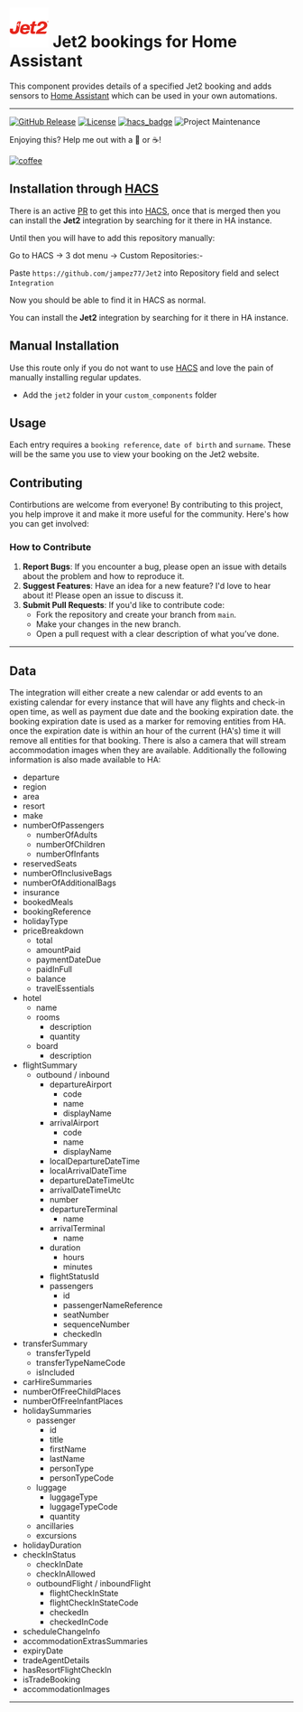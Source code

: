 # ![Logo](https://github.com/jampez77/Jet2/blob/main/logo.png "Jet2 Logo") Jet2 bookings for Home Assistant

This component provides details of a specified Jet2 booking and adds sensors to [Home Assistant](https://www.home-assistant.io/) which can be used in your own automations.

---

[![GitHub Release][releases-shield]][releases]
[![License][license-shield]](LICENSE.md)
[![hacs_badge](https://img.shields.io/badge/HACS-Default-orange.svg?style=for-the-badge)](https://github.com/custom-components/hacs)
![Project Maintenance][maintenance-shield]


Enjoying this? Help me out with a :beers: or :coffee:!

[![coffee](https://www.buymeacoffee.com/assets/img/custom_images/black_img.png)](https://www.buymeacoffee.com/whenitworks)


## Installation through [HACS](https://hacs.xyz/)

There is an active [PR](https://github.com/hacs/default/pull/2695) to get this into [HACS](https://hacs.xyz/), once that is merged then you can install the **Jet2** integration by searching for it there in HA instance.

Until then you will have to add this repository manually:

Go to HACS -> 3 dot menu -> Custom Repositories:- 

Paste `https://github.com/jampez77/Jet2` into Repository field and select `Integration`

Now you should be able to find it in HACS as normal.

You can install the **Jet2** integration by searching for it there in HA instance.

## Manual Installation
Use this route only if you do not want to use [HACS](https://hacs.xyz/) and love the pain of manually installing regular updates.
* Add the `jet2` folder in your `custom_components` folder

## Usage

Each entry requires a `booking reference`, `date of birth` and `surname`. These will be the same you use to view your booking on the Jet2 website.

## Contributing

Contirbutions are welcome from everyone! By contributing to this project, you help improve it and make it more useful for the community. Here's how you can get involved:

### How to Contribute

1. **Report Bugs**: If you encounter a bug, please open an issue with details about the problem and how to reproduce it.
2. **Suggest Features**: Have an idea for a new feature? I'd love to hear about it! Please open an issue to discuss it.
3. **Submit Pull Requests**: If you'd like to contribute code:
   - Fork the repository and create your branch from `main`.
   - Make your changes in the new branch.
   - Open a pull request with a clear description of what you’ve done.

---
## Data 
The integration will either create a new calendar or add events to an existing calendar for every instance that will have any flights and check-in open time, as well as payment due date and the booking expiration date. the booking expiration date is used as a marker for removing entities from HA. once the expiration date is within an hour of the current (HA's) time it will remove all entities for that booking. 
There is also a camera that will stream accommodation images when they are available. Additionally the following information is also made available to HA:

- departure
- region
- area
- resort
- make
- numberOfPassengers
	* numberOfAdults
	* numberOfChildren
	* numberOfInfants
- reservedSeats
- numberOfInclusiveBags
- numberOfAdditionalBags
- insurance
- bookedMeals
- bookingReference
- holidayType
- priceBreakdown
	* total
	* amountPaid
	* paymentDateDue
	* paidInFull
	* balance
	* travelEssentials
- hotel
	* name
	* rooms
		* description
		* quantity
	* board
		* description
- flightSummary
	* outbound / inbound
		* departureAirport
			* code
			* name
			* displayName
		* arrivalAirport
			* code
			* name
			* displayName
		* localDepartureDateTime
		* localArrivalDateTime
		* departureDateTimeUtc
		* arrivalDateTimeUtc
		* number
		* departureTerminal
			* name
		* arrivalTerminal
			* name
		* duration
			* hours
			* minutes
		* flightStatusId
		* passengers
			* id
			* passengerNameReference
			* seatNumber
			* sequenceNumber
			* checkedIn
- transferSummary
	* transferTypeId
	* transferTypeNameCode
	* isIncluded
- carHireSummaries
- numberOfFreeChildPlaces
- numberOfFreeInfantPlaces
- holidaySummaries
	* passenger
		* id
		* title
		* firstName
		* lastName
		* personType
		* personTypeCode
	* luggage
		* luggageType
		* luggageTypeCode
		* quantity
	* ancillaries
	* excursions
- holidayDuration
- checkInStatus
	* checkInDate
	* checkInAllowed
	* outboundFlight / inboundFlight
		* flightCheckInState
		* flightCheckInStateCode
		* checkedIn
		* checkedInCode
- scheduleChangeInfo
- accommodationExtrasSummaries
- expiryDate
- tradeAgentDetails
- hasResortFlightCheckIn
- isTradeBooking
- accommodationImages

---

[commits-shield]: https://img.shields.io/github/commit-activity/y/jampez77/Jet2.svg?style=for-the-badge
[commits]: https://github.com/jampez77/Jet2/commits/main
[license-shield]: https://img.shields.io/github/license/jampez77/Jet2.svg?style=for-the-badge
[maintenance-shield]: https://img.shields.io/badge/Maintainer-Jamie%20Nandhra--Pezone-blue
[releases-shield]: https://img.shields.io/github/v/release/jampez77/Jet2.svg?style=for-the-badge
[releases]: https://github.com/jampez77/Jet2/releases 
